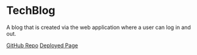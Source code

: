 # TechBlog
A blog that is created via the web application where a user can log in and out. 

[GitHub Repo](https://github.com/awalkosz/TechBlog)
[Deployed Page](https://awalkosz.github.io/TechBlog/)